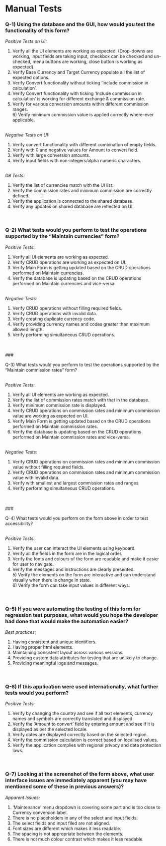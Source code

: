 # Manual Tests

### Q-1) Using the database and the GUI, how would you test the functionality of this form?

<em>Positive Tests on UI:</em><br>

1. Verify all the UI elements are working as expected. (Drop-downs are working, input fields are taking input, checkbox can be checked and un-checked, menu buttons are working, close button is working as expected).<br>
2. Verify Base Currency and Target Currency populate all the list of expected options.<br>
3. Verify Convert functionality without ticking ‘Include commission in calculation’.<br>
4. Verify Convert functionality with ticking ‘Include commission in calculation’ is working for different exchange & commission rate.<br>
5. Verify for various conversion amounts within different commission ranges.<br> 6) Verify minimum commission value is applied correctly where-ever applicable.<br><br>

<em>Negative Tests on UI:</em><br>

1. Verify convert functionality with different combination of empty fields.<br>
2. Verify with 0 and negative values for Amount to convert field.<br>
3. Verify with large conversion amounts.<br>
4. Verify input fields with non-integers/alpha numeric characters.<br><br>

<em>DB Tests:</em><br>

1. Verify the list of currencies match with the UI list.<br>
2. Verify the commission rates and minimum commission are correctly defined.<br>
3. Verify the application is connected to the shared database.<br>
4. Verify any updates on shared database are reflected on UI.<br><br><br>

### Q-2) What tests would you perform to test the operations supported by the “Maintain currencies” form?

<em>Positive Tests:</em><br>

1. Verify all UI elements are working as expected.<br>
2. Verify CRUD operations are working as expected on UI.<br>
3. Verify Main Form is getting updated based on the CRUD operations performed on Maintain currencies.<br>
4. Verify the database is updating based on the CRUD operations performed on Maintain currencies and vice-versa.<br><br>

<em>Negative Tests:</em><br>

1. Verify CRUD operations without filling required fields.<br>
2. Verify CRUD operations with invalid data.<br>
3. Verify creating duplicate currency code.<br>
4. Verify providing currency names and codes greater than maximum allowed length.<br>
5. Verify performing simultaneous CRUD operations.<br><br><br>

###<p>Q-3) What tests would you perform to test the operations supported by the “Maintain commission rates” form?<br><br>

<em>Positive Tests:</em><br>

1. Verify all UI elements are working as expected.<br>
2. Verify the list of commission rates match with that in the database.<br>
3. Verify minimum commission rate is displayed.<br>
4. Verify CRUD operations on commission rates and minimum commission value are working as expected on UI.<br>
5. Verify Main Form is getting updated based on the CRUD operations performed on Maintain commission rates.<br>
6. Verify the database is updating based on the CRUD operations performed on Maintain commission rates and vice-versa.<br><br>

<em>Negative Tests:</em><br>

1. Verify CRUD operations on commission rates and minimum commission value without filling required fields.<br>
2. Verify CRUD operations on commission rates and minimum commission value with invalid data.<br>
3. Verify with smallest and largest commission rates and ranges.<br>
4. Verify performing simultaneous CRUD operations.<br><br><br>

###<p>Q-4) What tests would you perform on the form above in order to test accessibility?<br><br>

<em>Positive Tests:</em><br>

1. Verify the user can interact the UI elements using keyboard.<br>
2. Verify all the fields in the form are in the logical order.<br>
3. Verify the fonts and colours of the form are readable and make it easier for user to navigate.<br>
4. Verify the messages and instructions are clearly presented.<br> 5) Verify the elements on the form are interactive and can understand visually when there is change in state.<br> 6) Verify the form can take input values in different ways.<br><br><br>

### Q-5) If you were automating the testing of this form for regression test purposes, what would you hope the developer had done that would make the automation easier?

<em>Best practices:</em><br>

1. Having consistent and unique identifiers.<br>
2. Having proper html elements.<br>
3. Maintaining consistent layout across various versions.<br>
4. Providing custom data attributes for testing that are unlikely to change.<br>
5. Providing meaningful logs and messages.<br><br><br>

### Q-6) If this application were used internationally, what further tests would you perform?

<em>Positive Tests:</em><br>

1. Verify by changing the country and see if all text elements, currency names and symbols are correctly translated and displayed.<br>
2. Verify the ‘Amount to convert’ field by entering amount and see if it is displayed as per the selected locale.<br>
3. Verify dates are displayed correctly based on the selected region.<br>
4. Verify the commission calculation is correct based on localised values.<br>
5. Verify the application complies with regional privacy and data protection laws.<br><br><br>

### Q-7) Looking at the screenshot of the form above, what user interface issues are immediately apparent (you may have mentioned some of these in previous answers)?

<em>Apparent Issues:</em><br>

1. ‘Maintenance’ menu dropdown is covering some part and is too close to Currency conversion label.<br>
2. There is no placeholders in any of the select and input fields.<br>
3. The select fields and input filed are not aligned.<br>
4. Font sizes are different which makes it less readable.<br>
5. The spacing is not appropriate between the elements.<br>
6. There is not much colour contrast which makes it less readable.<br>
